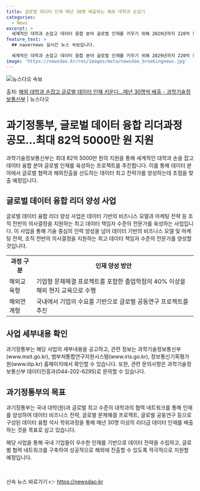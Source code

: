 ```yaml
---
title: 글로벌 데이터 인재 매년 30명 배출하는 해외 대학과 손잡기
categories:
  - News
excerpt: >
  세계적인 대학과 손잡고 데이터 융합 분야 글로벌 인재를 키우기 위해 2029년까지 220억 원을 투입한다. …
feature_text: >
  ## navernews 실시간 뉴스 속보입니다.

  세계적인 대학과 손잡고 데이터 융합 분야 글로벌 인재를 키우기 위해 2029년까지 220억 원을 투입한다. …
image: 'https://newsdao.kr/res/images/meta/newsdao_breakingnews.jpg'
---
```


![뉴스다오 속보](https://newsdao.kr/res/images/meta/newsdao_breakingnews.jpg)

<p>출처: <a href="https://newsdao.kr/3514" rel="dofollow">해외 대학과 손잡고 글로벌 데이터 인재 키운다…매년 30명씩 배출 - 과학기술정보통신부</a> | 뉴스다오</p>

<h1>과기정통부, 글로벌 데이터 융합 리더과정 공모…최대 82억 5000만 원 지원</h1>
<p data-ke-size="size16">과학기술정보통신부는 최대 82억 5000만 원의 지원을 통해 세계적인 대학과 손을 잡고 데이터 융합 분야 글로벌 인재를 육성하는 프로젝트를 추진합니다. 이를 통해 데이터 분야에서 글로벌 협력과 해외진출을 선도하는 데이터 최고 전략가를 양성하는데 초점을 맞출 예정입니다.</p>

<h2 data-ke-size="size26">글로벌 데이터 융합 리더 양성 사업</h2>
<p data-ke-size="size16">글로벌 데이터 융합 리더 양성 사업은 데이터 기반의 비즈니스 모델과 마케팅 전략 등 조직 전반의 의사결정을 지원하는 최고 데이터 책임자 수준의 전문가를 육성하는 사업입니다. 이 사업을 통해 기술 중심의 인력 양성을 넘어 데이터 기반의 비즈니스 모델 및 마케팅 전략, 조직 전반의 의사결정을 지원하는 최고 데이터 책임자 수준의 전문가를 양성할 것입니다.</p>

<table>
	<tr>
		<td style="text-align: center; height: 17px;"><b>과정 구분</b></td>
		<td style="text-align: center; height: 17px;"><b>인재 양성 방안</b></td>
	</tr>
	<tr>
		<td style="text-align: left;">해외교육형</td>
		<td style="text-align: left;">기업형 문제해결 프로젝트를 포함한 졸업학점의 40% 이상을 해외 현지 교육으로 수행</td>
	</tr>
	<tr>
		<td style="text-align: left;">해외연계형</td>
		<td style="text-align: left;">국내에서 기업의 수요를 기반으로 글로벌 공동연구 프로젝트를 추진</td>
	</tr>
</table>

<h2 data-ke-size="size26">사업 세부내용 확인</h2>
<p data-ke-size="size16">과기정통부는 해당 사업의 세부내용을 공고하고, 관련 정보는 과학기술정보통신부(www.msit.go.kr), 범부처통합연구지원시스템(www.iris.go.kr), 정보통신기획평가원(www.iitp.kr) 홈페이지에서 확인할 수 있습니다. 또한, 관련 문의사항은 과학기술정보통신부 데이터진흥과(044-202-6295)로 문의할 수 있습니다.</p>

<h2 data-ke-size="size26">과기정통부의 목표</h2>
<p data-ke-size="size16">과기정통부는 국내 대학(원)과 글로벌 최고 수준의 대학과의 협력 네트워크를 통해 인재를 양성하여 데이터 비즈니스 전략, 글로벌 문제해결 프로젝트, 글로벌 공동연구 등으로 구성된 데이터 융합 석사 학위과정을 통해 매년 30명 이상의 리더급 데이터 인재를 배출하는 것을 목표로 삼고 있습니다.</p>

<p data-ke-size="size16">해당 사업을 통해 국내 기업들이 우수한 인재를 기반으로 데이터 전략을 수립하고, 글로벌 협력 네트워크를 구축하여 성공적으로 해외에 진출할 수 있도록 적극적으로 지원할 예정입니다.</p>

<p data-ke-size="size16">&nbsp;</p> 

신속 뉴스 바로가기 👉 <a href="https://newsdao.kr" rel="dofollow">https://newsdao.kr</a>


